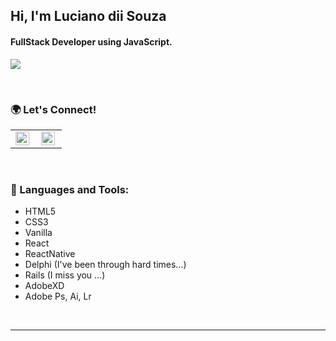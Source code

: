## Hi, I'm Luciano dii Souza

#### FullStack Developer using JavaScript.
![](https://komarev.com/ghpvc/?username=lucianodiisouza&color=79b8ff)

<br />

### 🌍 Let's Connect!

<table>
   <tr>
      <td>
         <a href="https://linkedin.com/in/lucianodiisouza">
            <img align="left" alt="Luciano dii Souza | Linkedin" width="22px" src="https://cdn.jsdelivr.net/npm/simple-icons@v3/icons/linkedin.svg" />
         </a>
      </td>
      <td>
         <a href="https://www.instagram.com/lucianodiisouza/">
            <img align="left" alt="Luciano dii Souza | Instagram" width="22px" src="https://cdn.jsdelivr.net/npm/simple-icons@v3/icons/instagram.svg" />
         </a>
      </td>
   </tr>
</table>

<br />

### 🔧 Languages and Tools:
- HTML5
- CSS3
- Vanilla
- React
- ReactNative
- Delphi (I've been through hard times...)
- Rails (I miss you ...)
- AdobeXD
- Adobe Ps, Ai, Lr

<br />

---



<br />
<br />
<br />
<br />
<br />
<br />
<br />
